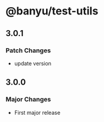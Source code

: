 # @banyu/test-utils

## 3.0.1

### Patch Changes

- update version

## 3.0.0

### Major Changes

- First major release
